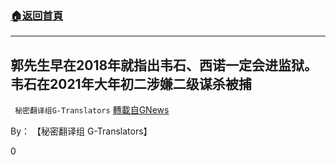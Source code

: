 ###  [:house:返回首頁](https://github.com/ourhimalayas/txt)
---

## 郭先生早在2018年就指出韦石、西诺一定会进监狱。韦石在2021年大年初二涉嫌二级谋杀被捕
` 秘密翻译组G-Translators` [轉載自GNews](https://gnews.org/zh-hans/907991/)

By： 【秘密翻译组 G-Translators】



0
